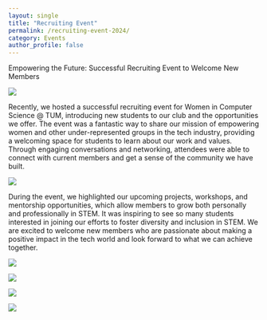 ```yaml
---
layout: single
title: "Recruiting Event"
permalink: /recruiting-event-2024/
category: Events
author_profile: false
---
```


Empowering the Future: Successful Recruiting Event to Welcome New Members

![](/assets/images/content-2024/recruiting-2024-1.jpg)

Recently, we hosted a successful recruiting event for Women in Computer Science @ TUM, introducing new students to our club and the opportunities we offer. The event was a fantastic way to share our mission of empowering women and other under-represented groups in the tech industry, providing a welcoming space for students to learn about our work and values. Through engaging conversations and networking, attendees were able to connect with current members and get a sense of the community we have built.

![](/assets/images/content-2024/recruiting-2024-2.jpg)

During the event, we highlighted our upcoming projects, workshops, and mentorship opportunities, which allow members to grow both personally and professionally in STEM. It was inspiring to see so many students interested in joining our efforts to foster diversity and inclusion in STEM. We are excited to welcome new members who are passionate about making a positive impact in the tech world and look forward to what we can achieve together.

![](/assets/images/content-2024/recruiting-2024-3.jpg)

![](/assets/images/content-2024/recruiting-2024-4.jpg)

![](/assets/images/content-2024/recruiting-2024-5.jpg)

![](/assets/images/content-2024/recruiting-2024-6.jpg)